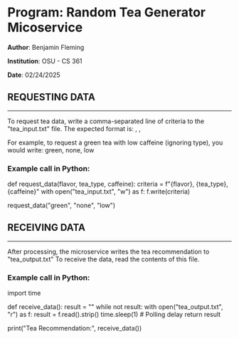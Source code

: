 # Program: Random Tea Generator Micoservice
**Author**: Benjamin Fleming

**Institution**: OSU - CS 361

**Date**: 02/24/2025


## REQUESTING DATA
-------------------------------------------
To request tea data, write a comma-separated line of criteria to the "tea_input.txt" file.
The expected format is:
<flavor>, <type>, <caffeine>

For example, to request a green tea with low caffeine (ignoring type), you would write:
green, none, low

### Example call in Python:
def request_data(flavor, tea_type, caffeine):
    criteria = f"{flavor}, {tea_type}, {caffeine}"
    with open("tea_input.txt", "w") as f:
        f.write(criteria)

request_data("green", "none", "low")




## RECEIVING DATA
-------------------------------------------
After processing, the microservice writes the tea recommendation to "tea_output.txt"
To receive the data, read the contents of this file.

### Example call in Python:
import time

def receive_data():
    result = ""
    while not result:
        with open("tea_output.txt", "r") as f:
            result = f.read().strip()
        time.sleep(1)  # Polling delay
    return result

print("Tea Recommendation:", receive_data())

